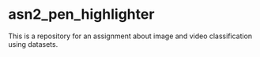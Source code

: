 # asn2_pen_highlighter
This is a repository for an assignment about image and video classification using datasets.
